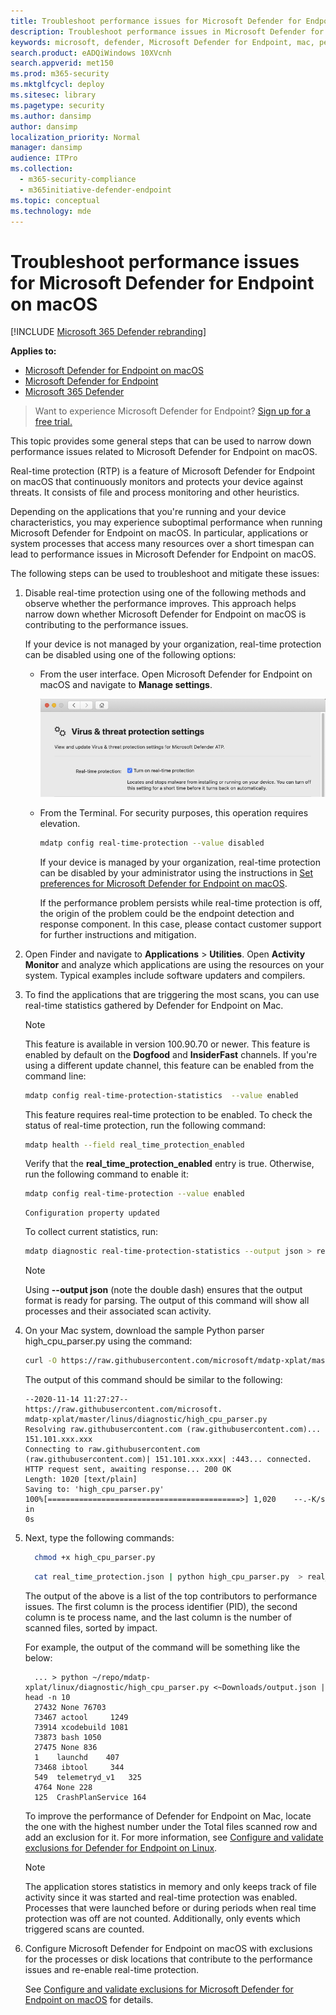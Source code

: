 ```yaml
---
title: Troubleshoot performance issues for Microsoft Defender for Endpoint on macOS
description: Troubleshoot performance issues in Microsoft Defender for Endpoint on macOS.
keywords: microsoft, defender, Microsoft Defender for Endpoint, mac, performance
search.product: eADQiWindows 10XVcnh
search.appverid: met150
ms.prod: m365-security
ms.mktglfcycl: deploy
ms.sitesec: library
ms.pagetype: security
ms.author: dansimp
author: dansimp
localization_priority: Normal
manager: dansimp
audience: ITPro
ms.collection:
  - m365-security-compliance
  - m365initiative-defender-endpoint
ms.topic: conceptual
ms.technology: mde
---
```


# Troubleshoot performance issues for Microsoft Defender for Endpoint on macOS

[!INCLUDE [Microsoft 365 Defender rebranding](../../includes/microsoft-defender.md)]


**Applies to:**

- [Microsoft Defender for Endpoint on macOS](microsoft-defender-endpoint-mac.md)
- [Microsoft Defender for Endpoint](https://go.microsoft.com/fwlink/p/?linkid=2154037)
- [Microsoft 365 Defender](https://go.microsoft.com/fwlink/?linkid=2118804)

> Want to experience Microsoft Defender for Endpoint? [Sign up for a free trial.](https://signup.microsoft.com/create-account/signup?products=7f379fee-c4f9-4278-b0a1-e4c8c2fcdf7e&ru=https://aka.ms/MDEp2OpenTrial?ocid=docs-wdatp-exposedapis-abovefoldlink)

This topic provides some general steps that can be used to narrow down performance issues related to Microsoft Defender for Endpoint on macOS.

Real-time protection (RTP) is a feature of Microsoft Defender for Endpoint on macOS that continuously monitors and protects your device against threats. It consists of file and process monitoring and other heuristics.

Depending on the applications that you're running and your device characteristics, you may experience suboptimal performance when running Microsoft Defender for Endpoint on macOS. In particular, applications or system processes that access many resources over a short timespan can lead to performance issues in Microsoft Defender for Endpoint on macOS.

The following steps can be used to troubleshoot and mitigate these issues:

1. Disable real-time protection using one of the following methods and observe whether the performance improves. This approach helps narrow down whether Microsoft Defender for Endpoint on macOS is contributing to the performance issues.

      If your device is not managed by your organization, real-time protection can be disabled using one of the following options:

    - From the user interface. Open Microsoft Defender for Endpoint on macOS and navigate to **Manage settings**.

      ![Manage real-time protection screenshot.](images/mdatp-36-rtp.png)

    - From the Terminal. For security purposes, this operation requires elevation.

      ```bash
      mdatp config real-time-protection --value disabled
      ```

      If your device is managed by your organization, real-time protection can be disabled by your administrator using the instructions in [Set preferences for Microsoft Defender for Endpoint on macOS](mac-preferences.md).

      If the performance problem persists while real-time protection is off, the origin of the problem could be the endpoint detection and response component. In this case, please contact customer support for further instructions and mitigation.

2. Open Finder and navigate to **Applications** \> **Utilities**. Open **Activity Monitor** and analyze which applications are using the resources on your system. Typical examples include software updaters and compilers.

3. To find the applications that are triggering the most scans, you can use real-time statistics gathered by Defender for Endpoint on Mac.

      > [!NOTE]
      > This feature is available in version 100.90.70 or newer.
      This feature is enabled by default on the **Dogfood** and **InsiderFast** channels. If you're using a different update channel, this feature can be enabled from the command line:

      ```bash
      mdatp config real-time-protection-statistics  --value enabled
      ```

      This feature requires real-time protection to be enabled. To check the status of real-time protection, run the following command:

      ```bash
      mdatp health --field real_time_protection_enabled
      ```

    Verify that the **real_time_protection_enabled** entry is true. Otherwise, run the following command to enable it:

      ```bash
      mdatp config real-time-protection --value enabled
      ```

      ```output
      Configuration property updated
      ```

      To collect current statistics, run:

      ```bash
      mdatp diagnostic real-time-protection-statistics --output json > real_time_protection.json
      ```

      > [!NOTE]
      > Using **--output json** (note the double dash) ensures that the output format is ready for parsing.
      The output of this command will show all processes and their associated scan activity.

4. On your Mac system, download the sample Python parser high_cpu_parser.py using the command:

    ```bash
    curl -O https://raw.githubusercontent.com/microsoft/mdatp-xplat/master/linux/diagnostic/high_cpu_parser.py
    ```

    The output of this command should be similar to the following:

    ```Output
    --2020-11-14 11:27:27-- https://raw.githubusercontent.com/microsoft.
    mdatp-xplat/master/linus/diagnostic/high_cpu_parser.py
    Resolving raw.githubusercontent.com (raw.githubusercontent.com)... 151.101.xxx.xxx
    Connecting to raw.githubusercontent.com (raw.githubusercontent.com)| 151.101.xxx.xxx| :443... connected.
    HTTP request sent, awaiting response... 200 OK
    Length: 1020 [text/plain]
    Saving to: 'high_cpu_parser.py'
    100%[===========================================>] 1,020    --.-K/s   in
    0s
    ```

5. Next, type the following commands:

      ```bash
        chmod +x high_cpu_parser.py
      ```

      ```bash
        cat real_time_protection.json | python high_cpu_parser.py  > real_time_protection.log
      ```

      The output of the above is a list of the top contributors to performance issues. The first column is the process identifier (PID), the second column is te process name, and the last column is the number of scanned files, sorted by impact.

      For example, the output of the command will be something like the below:

      ```output
        ... > python ~/repo/mdatp-xplat/linux/diagnostic/high_cpu_parser.py <~Downloads/output.json | head -n 10
        27432 None 76703
        73467 actool     1249
        73914 xcodebuild 1081
        73873 bash 1050
        27475 None 836
        1    launchd    407
        73468 ibtool     344
        549  telemetryd_v1   325
        4764 None 228
        125  CrashPlanService 164
      ```

      To improve the performance of Defender for Endpoint on Mac, locate the one with the highest number under the Total files scanned row and add an exclusion for it. For more information, see [Configure and validate exclusions for Defender for Endpoint on Linux](linux-exclusions.md).

      > [!NOTE]
      > The application stores statistics in memory and only keeps track of file activity since it was started and real-time protection was enabled. Processes that were launched before or during periods when real time protection was off are not counted. Additionally, only events which triggered scans are counted.
      >
6. Configure Microsoft Defender for Endpoint on macOS with exclusions for the processes or disk locations that contribute to the performance issues and re-enable real-time protection.

     See [Configure and validate exclusions for Microsoft Defender for Endpoint on macOS](mac-exclusions.md) for details.

